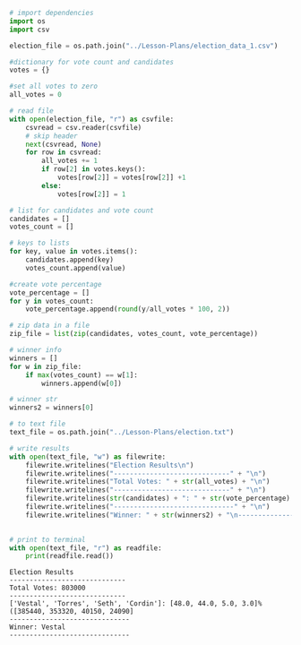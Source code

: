 

```python
# import dependencies
import os
import csv
```


```python
election_file = os.path.join("../Lesson-Plans/election_data_1.csv")
```


```python
#dictionary for vote count and candidates
votes = {}
```


```python
#set all votes to zero
all_votes = 0
```


```python
# read file
with open(election_file, "r") as csvfile:
    csvread = csv.reader(csvfile)
    # skip header
    next(csvread, None)
    for row in csvread:
        all_votes += 1
        if row[2] in votes.keys():
            votes[row[2]] = votes[row[2]] +1
        else:
            votes[row[2]] = 1
```


```python
# list for candidates and vote count
candidates = []
votes_count = []
```


```python
# keys to lists
for key, value in votes.items():
    candidates.append(key)
    votes_count.append(value)
```


```python
#create vote percentage
vote_percentage = []
for y in votes_count:
    vote_percentage.append(round(y/all_votes * 100, 2))
```


```python
# zip data in a file
zip_file = list(zip(candidates, votes_count, vote_percentage))
```


```python
# winner info
winners = []
for w in zip_file:
    if max(votes_count) == w[1]:
        winners.append(w[0])
```


```python
# winner str
winners2 = winners[0]
```


```python
# to text file
text_file = os.path.join("../Lesson-Plans/election.txt")
```


```python
# write results 
with open(text_file, "w") as filewrite:
    filewrite.writelines("Election Results\n")
    filewrite.writelines("-----------------------------" + "\n")
    filewrite.writelines("Total Votes: " + str(all_votes) + "\n")
    filewrite.writelines("-----------------------------" + "\n")
    filewrite.writelines(str(candidates) + ": " + str(vote_percentage) + "% (" + str(votes_count) + "\n")
    filewrite.writelines("------------------------------" + "\n")
    filewrite.writelines("Winner: " + str(winners2) + "\n------------------------------")
        
```


```python
# print to terminal
with open(text_file, "r") as readfile:
    print(readfile.read())
```

    Election Results
    -----------------------------
    Total Votes: 803000
    -----------------------------
    ['Vestal', 'Torres', 'Seth', 'Cordin']: [48.0, 44.0, 5.0, 3.0]% ([385440, 353320, 40150, 24090]
    ------------------------------
    Winner: Vestal
    ------------------------------

